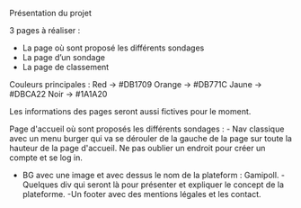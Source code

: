 Présentation du projet

3 pages à réaliser :
-    La page où sont proposé les différents sondages
-    La page d’un sondage
-    La page de classement

Couleurs principales : Red -> #DB1709
Orange -> #DB771C
Jaune -> #DBCA22
Noir -> #1A1A20

Les informations des pages seront aussi fictives pour le moment.

Page d'accueil où sont proposés les différents sondages : - Nav classique avec un menu burger qui va se dérouler
de la gauche de la page sur toute la hauteur de la page d'accueil. Ne pas oublier un endroit pour créer un compte 
et se log in.
- BG avec une image et avec dessus le nom de la plateform : Gamipoll.
-Quelques div qui seront là pour présenter et expliquer le concept de la plateforme.
-Un footer avec des mentions légales et les contact.